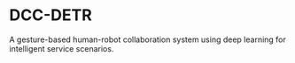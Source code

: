 # DCC-DETR
A gesture-based human-robot collaboration system using deep learning for intelligent service scenarios.
